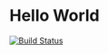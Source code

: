 # Hello World

[![Build Status](https://travis-ci.org/eschnett/HelloWorld.jl.svg?branch=master)](https://travis-ci.org/eschnett/HelloWorld.jl)
